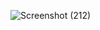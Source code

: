 ![Screenshot (212)](https://user-images.githubusercontent.com/104826351/210222997-b6a77c5d-a366-4952-8248-b38c0394b7b6.png)
